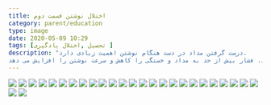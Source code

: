 ```yaml
---
title: اختلال نوشتن قسمت دوم
category: parent/education
type: image
date: 2020-05-09 10:29
tags: [تحصیل ,اختلال یادگیری ]
description: "درست گرفتن مداد در دست هنگام نوشتن اهمیت زیادی دارد.
درست گرفتن مداد، فشار بیش از حد به مداد و خستگی را کاهش و سرعت نوشتن را افزایش می دهد"
---
```


![](../../static/images/writing-disability-chap2-1.png)
![](../../static/images/writing-disability-chap2-2.png)
![](../../static/images/writing-disability-chap2-3.png)
![](../../static/images/writing-disability-chap2-4.png)
![](../../static/images/writing-disability-chap2-5.png)
![](../../static/images/writing-disability-chap2-6.png)
![](../../static/images/writing-disability-chap2-7.png)
![](../../static/images/writing-disability-chap2-8.png)
![](../../static/images/writing-disability-chap2-9.png)
![](../../static/images/writing-disability-chap2-10.png)
![](../../static/images/writing-disability-chap2-11.png)
![](../../static/images/writing-disability-chap2-12.png)
![](../../static/images/writing-disability-chap2-13.png)
![](../../static/images/writing-disability-chap2-14.png)
![](../../static/images/writing-disability-chap2-15.png)
![](../../static/images/writing-disability-chap2-16.png)
![](../../static/images/writing-disability-chap2-17.png)
![](../../static/images/writing-disability-chap2-18.png)
![](../../static/images/writing-disability-chap2-19.png)
![](../../static/images/writing-disability-chap2-20.png)
![](../../static/images/writing-disability-chap2-21.png)
![](../../static/images/writing-disability-chap2-22.png)
![](../../static/images/writing-disability-chap2-23.png)
![](../../static/images/writing-disability-chap2-24.png)
![](../../static/images/writing-disability-chap2-25.png)
![](../../static/images/writing-disability-chap2-26.png)
![](../../static/images/writing-disability-chap2-27.png)